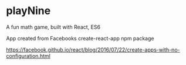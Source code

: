 # playNine
A fun math game, built with React, ES6

App created from Facebooks create-react-app npm package

https://facebook.github.io/react/blog/2016/07/22/create-apps-with-no-configuration.html
